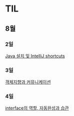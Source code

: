 # TIL

## 8월

### 2일
[Java 설치 및 IntelliJ shortcuts](https://praetoriani.tistory.com/41)
### 3일
[객체지향과 커뮤니케이션](https://praetoriani.tistory.com/42)
### 4일
[interface의 역할, 자동완성과 습관](https://praetoriani.tistory.com/43)